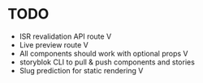 # TODO
- ISR revalidation API route V
- Live preview route V
- All components should work with optional props V
- storyblok CLI to pull & push components and stories
- Slug prediction for static rendering V